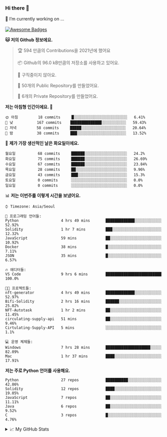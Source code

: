 ### Hi there 👋 
🔭 I’m currently working on ... </br></br>
[![Awesome Badges](https://img.shields.io/badge/Introduce-EN-green.svg)](https://github.com/tlatkdgus1/tlatkdgus1/blob/main/README.md.en)

<!--START_SECTION:waka-->
**🐱 저의 Github 정보에요.** 

> 🏆 594 만큼의 Contributions을 2021년에 했어요
 > 
> 📦 Github의 96.0 kB만큼의 저장소를 사용하고 있어요. 
 > 
> 🚫 구직중이지 않아요.
 > 
> 📜 50개의 Public Repository를 만들었어요. 
 > 
> 🔑 6개의 Private Repository를 만들었어요.  

**저는 아침형 인간이에요. 🐤** 

```text
🌞 아침         18 commits     █░░░░░░░░░░░░░░░░░░░░░░░░   6.41% 
🌆 낮　         167 commits    ██████████████░░░░░░░░░░░   59.43% 
🌃 저녁         58 commits     █████░░░░░░░░░░░░░░░░░░░░   20.64% 
🌙 밤　         38 commits     ███░░░░░░░░░░░░░░░░░░░░░░   13.52%

```
📅 **제가 가장 생산적인 날은 화요일이에요.** 

```text
월요일          68 commits     ██████░░░░░░░░░░░░░░░░░░░   24.2% 
화요일          75 commits     ██████░░░░░░░░░░░░░░░░░░░   26.69% 
수요일          67 commits     ██████░░░░░░░░░░░░░░░░░░░   23.84% 
목요일          28 commits     ██░░░░░░░░░░░░░░░░░░░░░░░   9.96% 
금요일          43 commits     ███░░░░░░░░░░░░░░░░░░░░░░   15.3% 
토요일          0 commits      ░░░░░░░░░░░░░░░░░░░░░░░░░   0.0% 
일요일          0 commits      ░░░░░░░░░░░░░░░░░░░░░░░░░   0.0%

```


📊 **저는 이번주를 이렇게 시간을 보냈어요.** 

```text
⌚︎ Timezone: Asia/Seoul

💬 프로그래밍 언어들: 
Python                   4 hrs 49 mins       █████████████░░░░░░░░░░░░   52.92% 
Solidity                 1 hr 7 mins         ███░░░░░░░░░░░░░░░░░░░░░░   12.32% 
JavaScript               59 mins             ██░░░░░░░░░░░░░░░░░░░░░░░   10.92% 
Docker                   38 mins             █░░░░░░░░░░░░░░░░░░░░░░░░   7.11% 
JSON                     35 mins             █░░░░░░░░░░░░░░░░░░░░░░░░   6.57%

🔥 에디터들: 
VS Code                  9 hrs 6 mins        █████████████████████████   100.0%

🐱‍💻 프로젝트들: 
nft-generator            4 hrs 49 mins       █████████████░░░░░░░░░░░░   52.97% 
Bifi-Solidity            2 hrs 16 mins       ██████░░░░░░░░░░░░░░░░░░░   25.02% 
NFT-Autotask             1 hr 2 mins         ██░░░░░░░░░░░░░░░░░░░░░░░   11.45% 
circulating-supply-api   51 mins             ██░░░░░░░░░░░░░░░░░░░░░░░   9.46% 
Cirtulating-Supply-API   5 mins              ░░░░░░░░░░░░░░░░░░░░░░░░░   1.1%

💻 운영 체제들: 
Windows                  7 hrs 28 mins       ████████████████████░░░░░   82.09% 
Mac                      1 hr 37 mins        ████░░░░░░░░░░░░░░░░░░░░░   17.91%

```

**저는 주로 Python 언어를 사용해요.** 

```text
Python                   27 repos            ██████████░░░░░░░░░░░░░░░   42.86% 
Solidity                 12 repos            ████░░░░░░░░░░░░░░░░░░░░░   19.05% 
JavaScript               7 repos             ██░░░░░░░░░░░░░░░░░░░░░░░   11.11% 
Java                     6 repos             ██░░░░░░░░░░░░░░░░░░░░░░░   9.52% 
C                        3 repos             █░░░░░░░░░░░░░░░░░░░░░░░░   4.76%

```



<!--END_SECTION:waka-->

<details>
<summary>📈 My GitHub Stats</summary>
<p align="center"> <img src="https://github-readme-stats.vercel.app/api?username=tlatkdgus1&show_icons=true" alt="tlatkdgus1" />
</details>
